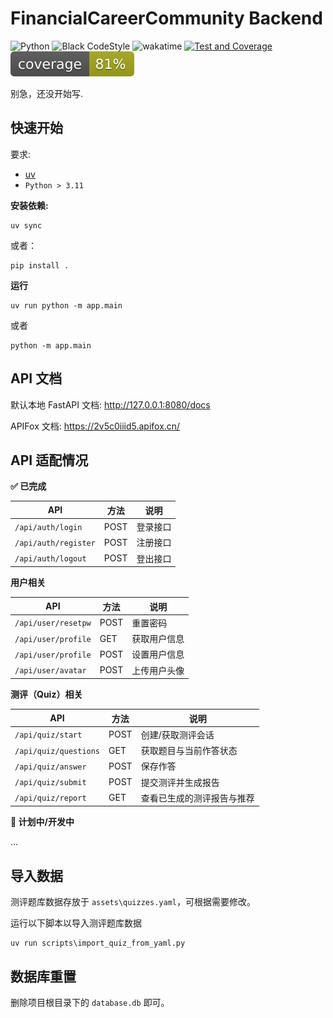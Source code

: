 # FinancialCareerCommunity Backend

![Python](https://img.shields.io/badge/Python-3.12-blue)
![Black CodeStyle](https://img.shields.io/badge/Code%20Style-Black-121110.svg)
![wakatime](https://wakatime.com/badge/user/637d5886-8b47-4b82-9264-3b3b9d6add67/project/d6391b48-7f4e-46ad-94f1-34221f72a2ed.svg)
[![Test and Coverage](https://github.com/Moemu/FinancialCareerCommunity/actions/workflows/pytest.yaml/badge.svg)](https://github.com/Moemu/FinancialCareerCommunity/actions/workflows/pytest.yaml)
![coverage](./src/coverage.svg)

别急，还没开始写.

## 快速开始

要求:

- [uv](https://docs.astral.sh/uv/)
- `Python > 3.11`

**安装依赖:**

```shell
uv sync
```

或者：

```shell
pip install .
```

**运行**

```shell
uv run python -m app.main
```

或者

```shell
python -m app.main
```

## API 文档

默认本地 FastAPI 文档: <http://127.0.0.1:8080/docs>

APIFox 文档: <https://2v5c0iiid5.apifox.cn/>

## API 适配情况

**✅ 已完成**

| API                  | 方法 | 说明     |
| -------------------- | ---- | -------- |
| `/api/auth/login`    | POST | 登录接口 |
| `/api/auth/register` | POST | 注册接口 |
| `/api/auth/logout`   | POST | 登出接口 |

**用户相关**

| API                       | 方法 | 说明             |
| ------------------------- | ---- | ---------------- |
| `/api/user/resetpw`       | POST | 重置密码         |
| `/api/user/profile`       | GET  | 获取用户信息     |
| `/api/user/profile`       | POST | 设置用户信息     |
| `/api/user/avatar`        | POST | 上传用户头像     |

**测评（Quiz）相关**

| API                  | 方法 | 说明                         |
| -------------------- | ---- | ---------------------------- |
| `/api/quiz/start`    | POST | 创建/获取测评会话            |
| `/api/quiz/questions`| GET  | 获取题目与当前作答状态       |
| `/api/quiz/answer`   | POST | 保存作答                     |
| `/api/quiz/submit`   | POST | 提交测评并生成报告           |
| `/api/quiz/report`   | GET  | 查看已生成的测评报告与推荐   |

**🚧 计划中/开发中**

...

## 导入数据

测评题库数据存放于 `assets\quizzes.yaml`，可根据需要修改。

运行以下脚本以导入测评题库数据

```shell
uv run scripts\import_quiz_from_yaml.py
```

## 数据库重置

删除项目根目录下的 `database.db` 即可。